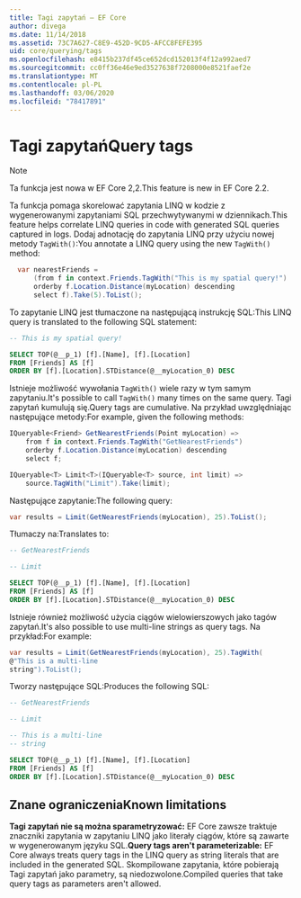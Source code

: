 ```yaml
---
title: Tagi zapytań — EF Core
author: divega
ms.date: 11/14/2018
ms.assetid: 73C7A627-C8E9-452D-9CD5-AFCC8FEFE395
uid: core/querying/tags
ms.openlocfilehash: e8415b237df45ce652dcd152013f4f12a992aed7
ms.sourcegitcommit: cc0ff36e46e9ed3527638f7208000e8521faef2e
ms.translationtype: MT
ms.contentlocale: pl-PL
ms.lasthandoff: 03/06/2020
ms.locfileid: "78417891"
---
```

# <a name="query-tags"></a><span data-ttu-id="91b69-102">Tagi zapytań</span><span class="sxs-lookup"><span data-stu-id="91b69-102">Query tags</span></span>

> [!NOTE]
> <span data-ttu-id="91b69-103">Ta funkcja jest nowa w EF Core 2,2.</span><span class="sxs-lookup"><span data-stu-id="91b69-103">This feature is new in EF Core 2.2.</span></span>

<span data-ttu-id="91b69-104">Ta funkcja pomaga skorelować zapytania LINQ w kodzie z wygenerowanymi zapytaniami SQL przechwytywanymi w dziennikach.</span><span class="sxs-lookup"><span data-stu-id="91b69-104">This feature helps correlate LINQ queries in code with generated SQL queries captured in logs.</span></span>
<span data-ttu-id="91b69-105">Dodaj adnotację do zapytania LINQ przy użyciu nowej metody `TagWith()`:</span><span class="sxs-lookup"><span data-stu-id="91b69-105">You annotate a LINQ query using the new `TagWith()` method:</span></span>

``` csharp
  var nearestFriends =
      (from f in context.Friends.TagWith("This is my spatial query!")
      orderby f.Location.Distance(myLocation) descending
      select f).Take(5).ToList();
```

<span data-ttu-id="91b69-106">To zapytanie LINQ jest tłumaczone na następującą instrukcję SQL:</span><span class="sxs-lookup"><span data-stu-id="91b69-106">This LINQ query is translated to the following SQL statement:</span></span>

``` sql
-- This is my spatial query!

SELECT TOP(@__p_1) [f].[Name], [f].[Location]
FROM [Friends] AS [f]
ORDER BY [f].[Location].STDistance(@__myLocation_0) DESC
```

<span data-ttu-id="91b69-107">Istnieje możliwość wywołania `TagWith()` wiele razy w tym samym zapytaniu.</span><span class="sxs-lookup"><span data-stu-id="91b69-107">It's possible to call `TagWith()` many times on the same query.</span></span>
<span data-ttu-id="91b69-108">Tagi zapytań kumulują się.</span><span class="sxs-lookup"><span data-stu-id="91b69-108">Query tags are cumulative.</span></span>
<span data-ttu-id="91b69-109">Na przykład uwzględniając następujące metody:</span><span class="sxs-lookup"><span data-stu-id="91b69-109">For example, given the following methods:</span></span>

``` csharp
IQueryable<Friend> GetNearestFriends(Point myLocation) =>
    from f in context.Friends.TagWith("GetNearestFriends")
    orderby f.Location.Distance(myLocation) descending
    select f;

IQueryable<T> Limit<T>(IQueryable<T> source, int limit) =>
    source.TagWith("Limit").Take(limit);
```

<span data-ttu-id="91b69-110">Następujące zapytanie:</span><span class="sxs-lookup"><span data-stu-id="91b69-110">The following query:</span></span>

``` csharp
var results = Limit(GetNearestFriends(myLocation), 25).ToList();
```

<span data-ttu-id="91b69-111">Tłumaczy na:</span><span class="sxs-lookup"><span data-stu-id="91b69-111">Translates to:</span></span>

``` sql
-- GetNearestFriends

-- Limit

SELECT TOP(@__p_1) [f].[Name], [f].[Location]
FROM [Friends] AS [f]
ORDER BY [f].[Location].STDistance(@__myLocation_0) DESC
```

<span data-ttu-id="91b69-112">Istnieje również możliwość użycia ciągów wielowierszowych jako tagów zapytań.</span><span class="sxs-lookup"><span data-stu-id="91b69-112">It's also possible to use multi-line strings as query tags.</span></span>
<span data-ttu-id="91b69-113">Na przykład:</span><span class="sxs-lookup"><span data-stu-id="91b69-113">For example:</span></span>

``` csharp
var results = Limit(GetNearestFriends(myLocation), 25).TagWith(
@"This is a multi-line
string").ToList();
```

<span data-ttu-id="91b69-114">Tworzy następujące SQL:</span><span class="sxs-lookup"><span data-stu-id="91b69-114">Produces the following SQL:</span></span>

``` sql
-- GetNearestFriends

-- Limit

-- This is a multi-line
-- string

SELECT TOP(@__p_1) [f].[Name], [f].[Location]
FROM [Friends] AS [f]
ORDER BY [f].[Location].STDistance(@__myLocation_0) DESC
```

## <a name="known-limitations"></a><span data-ttu-id="91b69-115">Znane ograniczenia</span><span class="sxs-lookup"><span data-stu-id="91b69-115">Known limitations</span></span>

<span data-ttu-id="91b69-116">**Tagi zapytań nie są można sparametryzować:** EF Core zawsze traktuje znaczniki zapytania w zapytaniu LINQ jako literały ciągów, które są zawarte w wygenerowanym języku SQL.</span><span class="sxs-lookup"><span data-stu-id="91b69-116">**Query tags aren't parameterizable:** EF Core always treats query tags in the LINQ query as string literals that are included in the generated SQL.</span></span>
<span data-ttu-id="91b69-117">Skompilowane zapytania, które pobierają Tagi zapytań jako parametry, są niedozwolone.</span><span class="sxs-lookup"><span data-stu-id="91b69-117">Compiled queries that take query tags as parameters aren't allowed.</span></span>
